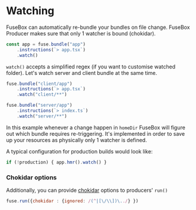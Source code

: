 # Watching


FuseBox can automatically re-bundle your bundles on file change. FuseBox Producer makes sure that only 1 watcher is bound (chokidar).

```js
const app = fuse.bundle("app")
    .instructions(`> app.tsx`)
    .watch()
```

`watch()` accepts a simplified regex (if you want to customise watched folder). Let's watch server and client bundle at the same time.

```js
fuse.bundle("client/app")
    .instructions(`> app.tsx`)
    .watch("client/**")

fuse.bundle("server/app")
    .instructions(`> index.ts`)
    .watch("server/**")
```

In this example whenever a change happen in `homeDir` FuseBox will figure out which bundle requires re-triggering. It's implemented in order to save up your resources as physically only 1 watcher is defined.

A typical configuration for production builds would look like:

```js
if (!production) { app.hmr().watch() }
```

### Chokidar options

Additionally, you can provide [chokidar](https://github.com/paulmillr/chokidar) options to producers' `run()` 

```js
fuse.run({chokidar : {ignored: /(^|[\/\\])\../} })
```